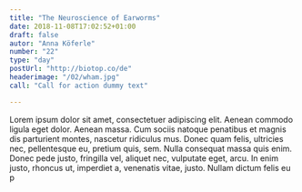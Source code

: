 ```yaml
---
title: "The Neuroscience of Earworms"
date: 2018-11-08T17:02:52+01:00
draft: false
autor: "Anna Köferle"
number: "22"
type: "day"
postUrl: "http://biotop.co/de"
headerimage: "/02/wham.jpg"
call: "Call for action dummy text"

---
```

Lorem ipsum dolor sit amet, consectetuer adipiscing elit. Aenean commodo ligula eget dolor. Aenean massa. Cum sociis natoque penatibus et magnis dis parturient montes, nascetur ridiculus mus. Donec quam felis, ultricies nec, pellentesque eu, pretium quis, sem. Nulla consequat massa quis enim. Donec pede justo, fringilla vel, aliquet nec, vulputate eget, arcu. In enim justo, rhoncus ut, imperdiet a, venenatis vitae, justo. Nullam dictum felis eu p
